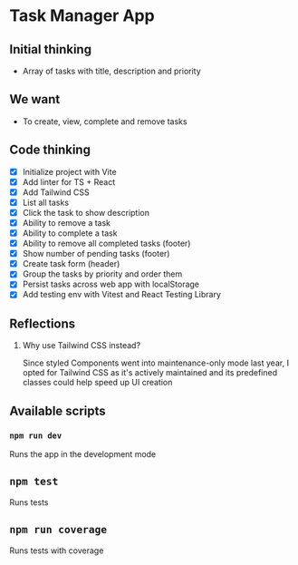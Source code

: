 # Task Manager App

## Initial thinking

- Array of tasks with title, description and priority

## We want

- To create, view, complete and remove tasks

## Code thinking

- [x] Initialize project with Vite
- [x] Add linter for TS + React
- [x] Add Tailwind CSS
- [x] List all tasks
- [x] Click the task to show description
- [x] Ability to remove a task
- [x] Ability to complete a task
- [x] Ability to remove all completed tasks (footer)
- [x] Show number of pending tasks (footer)
- [x] Create task form (header)
- [x] Group the tasks by priority and order them
- [x] Persist tasks across web app with localStorage
- [x] Add testing env with Vitest and React Testing Library

## Reflections

1. Why use Tailwind CSS instead?
    
    Since styled Components went into maintenance-only mode last year, I opted for Tailwind CSS as it's actively maintained and its predefined classes could help speed up UI creation

## Available scripts

### `npm run dev`

Runs the app in the development mode

##  `npm test`

Runs tests

##  `npm run coverage`

Runs tests with coverage
